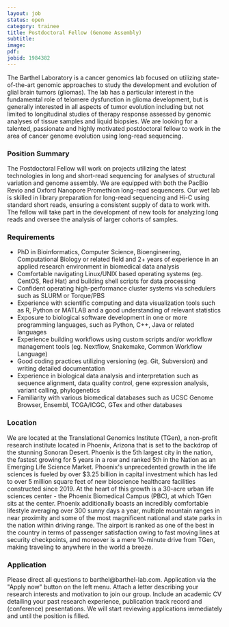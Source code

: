```yaml
---
layout: job
status: open
category: trainee
title: Postdoctoral Fellow (Genome Assembly)
subtitle:
image: 
pdf:
jobid: 1984382
---
```


The Barthel Laboratory is a cancer genomics lab focused on utilizing state-of-the-art genomic approaches to study the development and evolution of glial brain tumors (gliomas). The lab has a particular interest in the fundamental role of telomere dysfunction in glioma development, but is generally interested in all aspects of tumor evolution including but not limited to longitudinal studies of therapy response assessed by genomic analyses of tissue samples and liquid biopsies. We are looking for a talented, passionate and highly motivated postdoctoral fellow to work in the area of cancer genome evolution using long-read sequencing.

### Position Summary
The Postdoctoral Fellow will work on projects utilizing the latest technologies in long and short-read sequencing for analyses of structural variation and genome assembly. We are equipped with both the PacBio Revio and Oxford Nanopore Promethion long-read sequencers. Our wet lab is skilled in library preparation for long-read sequencing and Hi-C using standard short reads, ensuring a consistent supply of data to work with. The fellow will take part in the development of new tools for analyzing long reads and oversee the analysis of larger cohorts of samples.

### Requirements
- PhD in Bioinformatics, Computer Science, Bioengineering, Computational Biology or related field and 2+ years of experience in an applied research environment in biomedical data analysis
- Comfortable navigating Linux/UNIX based operating systems (eg. CentOS, Red Hat) and building shell scripts for data processing
- Confident operating high-performance cluster systems via schedulers such as SLURM or Torque/PBS
- Experience with scientific computing and data visualization tools such as R, Python or MATLAB and a good understanding of relevant statistics
- Exposure to biological software development in one or more programming languages, such as Python, C++, Java or related languages
- Experience building workflows using custom scripts and/or workflow management tools (eg. Nextflow, Snakemake, Common Workflow Language)
- Good coding practices utilizing versioning (eg. Git, Subversion) and writing detailed documentation
- Experience in biological data analysis and interpretation such as sequence alignment, data quality control, gene expression analysis, variant calling, phylogenetics
- Familiarity with various biomedical databases such as UCSC Genome Browser, Ensembl, TCGA/ICGC, GTex and other databases

### Location
We are located at the Translational Genomics Institute (TGen), a non-profit research institute located in Phoenix, Arizona that is set to the backdrop of the stunning Sonoran Desert. Phoenix is the 5th largest city in the nation, the fastest growing for 5 years in a row and ranked 5th in the Nation as an Emerging Life Science Market. Phoenix's unprecedented growth in the life sciences is fueled by over $3.25 billion in capital investment which has led to over 5 million square feet of new bioscience healthcare facilities constructed since 2019. At the heart of this growth is a 30-acre urban life sciences center - the Phoenix Biomedical Campus (PBC), at which TGen sits at the center.
Phoenix additionally boasts an incredibly comfortable lifestyle averaging over 300 sunny days a year, multiple mountain ranges in near proximity and some of the most magnificent national and state parks in the nation within driving range. The airport is ranked as one of the best in the country in terms of passenger satisfaction owing to fast moving lines at security checkpoints, and moreover is a mere 10-minute drive from TGen, making traveling to anywhere in the world a breeze.

### Application
Please direct all questions to barthel<span style="display:none">obfuscate</span>@barthel-lab.com. Application via the "Apply now" button on the left menu. Attach a letter describing your research interests and motivation to join our group. Include an academic CV detailing your past research experience, publication track record and (conference) presentations. We will start reviewing applications immediately and until the position is filled. 
